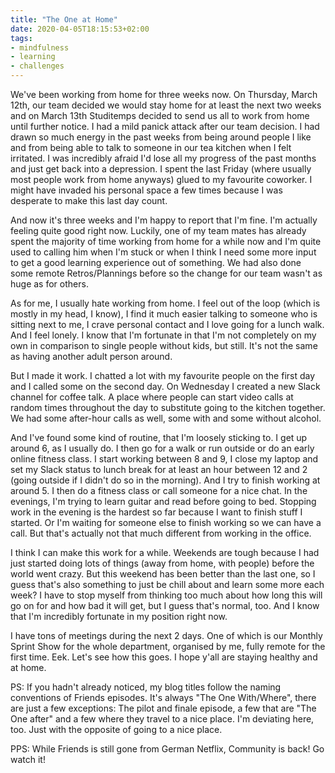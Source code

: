 ```yaml
---
title: "The One at Home"
date: 2020-04-05T18:15:53+02:00
tags:
- mindfulness
- learning
- challenges
---
```


We've been working from home for three weeks now. On Thursday, March 12th, our team decided we would stay home for at least the next two weeks and on March 13th Studitemps decided to send us all to work from home until further notice. I had a mild panick attack after our team decision. I had drawn so much energy in the past weeks from being around people I like and from being able to talk to someone in our tea kitchen when I felt irritated. I was incredibly afraid I'd lose all my progress of the past months and just get back into a depression. I spent the last Friday (where usually most people work from home anyways) glued to my favourite coworker. I might have invaded his personal space a few times because I was desperate to make this last day count.

And now it's three weeks and I'm happy to report that I'm fine. I'm actually feeling quite good right now. Luckily, one of my team mates has already spent the majority of time working from home for a while now and I'm quite used to calling him when I'm stuck or when I think I need some more input to get a good learning experience out of something. We had also done some remote Retros/Plannings before so the change for our team wasn't as huge as for others.

As for me, I usually hate working from home. I feel out of the loop (which is mostly in my head, I know), I find it much easier talking to someone who is sitting next to me, I crave personal contact and I love going for a lunch walk. And I feel lonely. I know that I'm fortunate in that I'm not completely on my own in comparison to single people without kids, but still. It's not the same as having another adult person around.

But I made it work. I chatted a lot with my favourite people on the first day and I called some on the second day. On Wednesday I created a new Slack channel for coffee talk. A place where people can start video calls at random times throughout the day to substitute going to the kitchen together. We had some after-hour calls as well, some with and some without alcohol.

And I've found some kind of routine, that I'm loosely sticking to. I get up around 6, as I usually do. I then go for a walk or run outside or do an early online fitness class. I start working between 8 and 9, I close my laptop and set my Slack status to lunch break for at least an hour between 12 and 2 (going outside if I didn't do so in the morning). And I try to finish working at around 5. I then do a fitness class or call someone for a nice chat. In the evenings, I'm trying to learn guitar and read before going to bed. Stopping work in the evening is the hardest so far because I want to finish stuff I started. Or I'm waiting for someone else to finish working so we can have a call. But that's actually not that much different from working in the office.

I think I can make this work for a while. Weekends are tough because I had just started doing lots of things (away from home, with people) before the world went crazy. But this weekend has been better than the last one, so I guess that's also something to just be chill about and learn some more each week? I have to stop myself from thinking too much about how long this will go on for and how bad it will get, but I guess that's normal, too. And I know that I'm incredibly fortunate in my position right now.

I have tons of meetings during the next 2 days. One of which is our Monthly Sprint Show for the whole department, organised by me, fully remote for the first time. Eek. Let's see how this goes. I hope y'all are staying healthy and at home.

PS: If you hadn't already noticed, my blog titles follow the naming conventions of Friends episodes. It's always "The One With/Where", there are just a few exceptions: The pilot and finale episode, a few that are "The One after" and a few where they travel to a nice place. I'm deviating here, too. Just with the opposite of going to a nice place.

PPS: While Friends is still gone from German Netflix, Community is back! Go watch it!